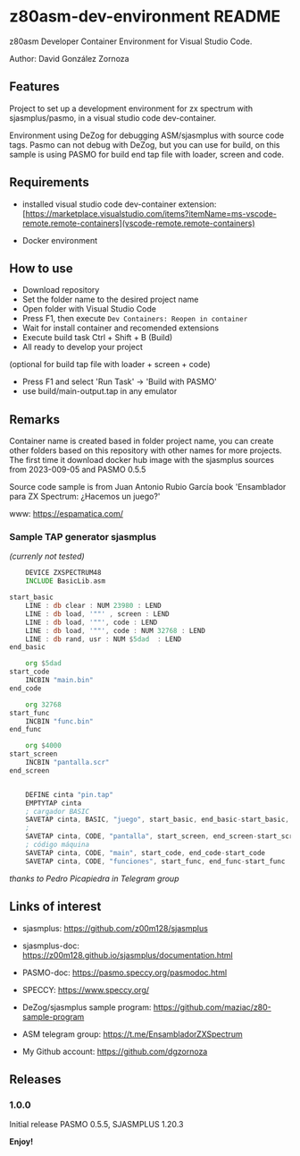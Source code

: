 # z80asm-dev-environment README

z80asm Developer Container Environment for Visual Studio Code.

Author: David González Zornoza

## Features

Project to set up a development environment for zx spectrum with sjasmplus/pasmo, in a visual studio code dev-container.

Environment using DeZog for debugging ASM/sjasmplus with source code tags.
Pasmo can not debug with DeZog, but you can use for build, on this sample is using PASMO for build end tap file with loader, screen and code.

## Requirements

- installed visual studio code dev-container extension:
  [https://marketplace.visualstudio.com/items?itemName=ms-vscode-remote.remote-containers](vscode-remote.remote-containers)

- Docker environment

## How to use

- Download repository
- Set the folder name to the desired project name
- Open folder with Visual Studio Code
- Press F1, then execute `Dev Containers: Reopen in container`
- Wait for install container and recomended extensions
- Execute build task Ctrl + Shift + B (Build)
- All ready to develop your project

(optional for build tap file with loader + screen + code)
- Press F1 and select 'Run Task' -> 'Build with PASMO'
- use build/main-output.tap in any emulator


## Remarks

Container name is created based in folder project name, you can create other folders based on this repository with other names for more projects.
The first time it download docker hub image with the sjasmplus sources from 2023-009-05 and PASMO 0.5.5

Source code sample is from Juan Antonio Rubio García book 'Ensamblador para ZX Spectrum: ¿Hacemos un juego?'

www: https://espamatica.com/

### Sample TAP generator sjasmplus

*(currenly not tested)*

```asm
    DEVICE ZXSPECTRUM48
    INCLUDE BasicLib.asm

start_basic
    LINE : db clear : NUM 23980 : LEND
    LINE : db load, '""' , screen : LEND
    LINE : db load, '""', code : LEND
    LINE : db load, '""', code : NUM 32768 : LEND
    LINE : db rand, usr : NUM $5dad  : LEND
end_basic

    org $5dad
start_code
    INCBIN "main.bin"
end_code

    org 32768
start_func
    INCBIN "func.bin"
end_func

    org $4000
start_screen
    INCBIN "pantalla.scr"
end_screen


    DEFINE cinta "pin.tap"
    EMPTYTAP cinta
    ; cargador BASIC
    SAVETAP cinta, BASIC, "juego", start_basic, end_basic-start_basic, 10
    ;
    SAVETAP cinta, CODE, "pantalla", start_screen, end_screen-start_screen
    ; código máquina
    SAVETAP cinta, CODE, "main", start_code, end_code-start_code
    SAVETAP cinta, CODE, "funciones", start_func, end_func-start_func
```
*thanks to Pedro Picapiedra in Telegram group*

## Links of interest 

- sjasmplus: https://github.com/z00m128/sjasmplus
- sjasmplus-doc: https://z00m128.github.io/sjasmplus/documentation.html
- PASMO-doc: https://pasmo.speccy.org/pasmodoc.html
- SPECCY: https://www.speccy.org/

- DeZog/sjasmplus sample program: https://github.com/maziac/z80-sample-program
- ASM telegram group: https://t.me/EnsambladorZXSpectrum

- My Github account: https://github.com/dgzornoza

## Releases

### 1.0.0

Initial release PASMO 0.5.5, SJASMPLUS 1.20.3

**Enjoy!**

